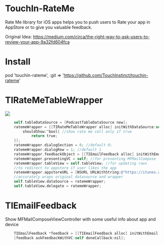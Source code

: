 
TouchIn-RateMe
=========
Rate Me library for iOS apps helps you to push users to Rate your app in AppStore or to give you valuable feedback.

Original Idea: https://medium.com/circa/the-right-way-to-ask-users-to-review-your-app-9a32fd604fca


Install
=========
pod 'touchin-rateme', :git => 'https://github.com/TouchInstinct/touchin-rateme'


TIRateMeTableWrapper
=========

![](https://pbs.twimg.com/media/B3kHdVfCcAA1E_v.jpg)

```objectivec
    self.tableDataSource = [PodcastTableDataSource new];
    ratemeWrapper = [[TIRateMeTableWrapper alloc] initWithDataSource:self.tableDataSource tableDelegate:self
        shouldShow:^bool{ //show rate me cell only if true
            return true; 
    }];
    ratemeWrapper.dialogSection = 0; //default 0;
    ratemeWrapper.dialogRow = 1; //default 1
    ratemeWrapper.feedbackObject = [[TIEmailFeedback alloc] initWithEmail:@"hello@wayd.me"];; //For sending email if user don't like the app
    ratemeWrapper.presentingVC = self; //for presenting MFMailCompose
    ratemeWrapper.tableView = self.tableView; //for updating rows
    //to redirect to appstore if user likes the app
    ratemeWrapper.appstoreURL = [NSURL URLWithString:@"https://itunes.apple.com/app/radio-follow-me/id898764827"]; 
    //accurately wraps original datasource and wrapper
    self.tableView.dataSource = ratemeWrapper;
    self.tableView.delegate = ratemeWrapper;
```


TIEmailFeedback
=========
Show MFMailComposeViewController with some useful info about app and device

```objectivec
    TIEmailFeedback *feedback = [[TIEmailFeedback alloc] initWithEmail:@"followme@touchin.ru"];
    [feedback askFeedbackWithVC:self doneCallback:nil];
```
